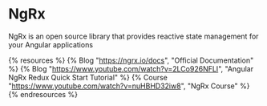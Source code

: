 # NgRx

NgRx is an open source library that provides reactive state management for your Angular applications

{% resources %}
  {% Blog "https://ngrx.io/docs", "Official Documentation" %}
  {% Blog "https://www.youtube.com/watch?v=2LCo926NFLI", "Angular NgRx Redux Quick Start Tutorial" %}
  {% Course "https://www.youtube.com/watch?v=nuHBHD32iw8", "NgRx Course" %}
{% endresources %}
